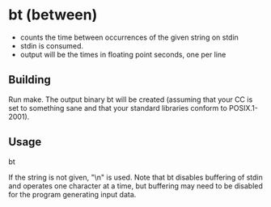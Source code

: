 bt (between)
============

  - counts the time between occurrences of the given string on stdin
  - stdin is consumed.
  - output will be the times in floating point seconds, one per line

Building
--------

Run make. The output binary bt will be created (assuming that your CC
is set to something sane and that your standard libraries conform to
POSIX.1-2001).

Usage
-----
bt <string>

If the string is not given, "\n" is used.
Note that bt disables buffering of stdin and operates one
character at a time, but buffering may need to be disabled for the
program generating input data.

